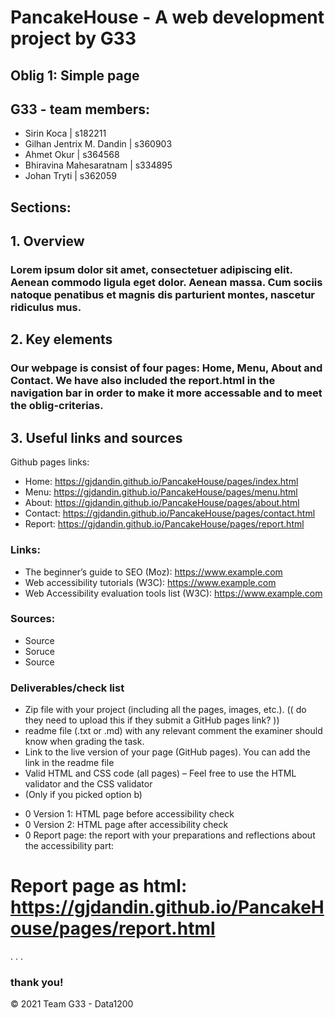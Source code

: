 # PancakeHouse - A web development project by G33

## Oblig 1: Simple page

## G33 - team members: 

* Sirin Koca | s182211
* Gilhan Jentrix M. Dandin | s360903
* Ahmet Okur | s364568
* Bhiravina Mahesaratnam | s334895
* Johan Tryti | s362059

## Sections: 

## 1. Overview
### Lorem ipsum dolor sit amet, consectetuer adipiscing elit. Aenean commodo ligula eget dolor. Aenean massa. Cum sociis natoque penatibus et magnis dis parturient montes, nascetur ridiculus mus.

## 2. Key elements
### Our webpage is consist of four pages: Home, Menu, About and Contact. We have also included the report.html in the navigation bar in order to make it more accessable and to meet the oblig-criterias. 

## 3. Useful links and sources
Github pages links: 
* Home: https://gjdandin.github.io/PancakeHouse/pages/index.html 
* Menu: https://gjdandin.github.io/PancakeHouse/pages/menu.html 
* About: https://gjdandin.github.io/PancakeHouse/pages/about.html 
* Contact: https://gjdandin.github.io/PancakeHouse/pages/contact.html 
* Report: https://gjdandin.github.io/PancakeHouse/pages/report.html 

### Links:
* The beginner’s guide to SEO (Moz): https://www.example.com
* Web accessibility tutorials (W3C): https://www.example.com
* Web Accessibility evaluation tools list (W3C): https://www.example.com

### Sources: 
* Source
* Soruce
* Source

### Deliverables/check list
* Zip file with your project (including all the pages, images, etc.). (( do they need to upload this if they submit a GitHub pages link? ))
* readme file (.txt or .md) with any relevant comment the examiner should know when grading the task. 
* Link to the live version of your page (GitHub pages). You can add the link in the readme file
* Valid HTML and CSS code (all pages) – Feel free to use the HTML validator and the CSS validator
* (Only if you picked option b) 
 - 0	Version 1: HTML page before accessibility check 
 - 0 Version 2: HTML page after accessibility check 
 - 0 Report page: the report with your preparations and reflections about the accessibility part:


# Report page as html:  https://gjdandin.github.io/PancakeHouse/pages/report.html

. 
. 
. 

### thank you! 

© 2021 Team G33 - Data1200 


